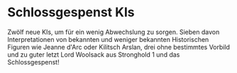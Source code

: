 # Schlossgespenst KIs  
Zwölf neue KIs, um für ein wenig Abwechslung zu sorgen. Sieben davon Interpretationen von bekannten und weniger bekannten Historischen Figuren wie Jeanne d'Arc oder Kilitsch Arslan, drei ohne bestimmtes Vorbild und zu guter letzt Lord Woolsack aus Stronghold 1 und das Schlossgespenst!
